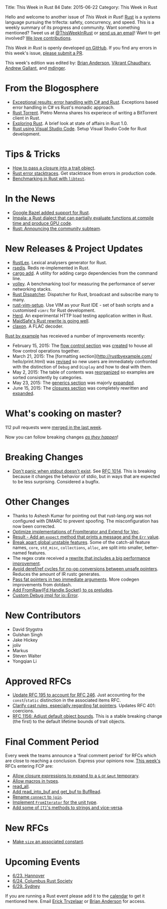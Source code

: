 Title: This Week in Rust 84
Date: 2015-06-22
Category: This Week in Rust

Hello and welcome to another issue of *This Week in Rust*!
[Rust](http://rust-lang.org) is a systems language pursuing the trifecta:
safety, concurrency, and speed. This is a weekly summary of its progress and
community. Want something mentioned? Tweet us at [@ThisWeekInRust](https://twitter.com/ThisWeekInRust) or [send us an
email](mailto:corey@octayn.net?subject=This%20Week%20in%20Rust%20Suggestion)!
Want to get involved? [We love
contributions](https://github.com/rust-lang/rust/wiki/Note-guide-for-new-contributors).

*This Week in Rust* is openly developed [on GitHub](https://github.com/cmr/this-week-in-rust).
If you find any errors in this week's issue, [please submit a PR](https://github.com/cmr/this-week-in-rust/pulls).

This week's edition was edited by: [Brian Anderson](https://github.com/brson), [Vikrant Chaudhary](https://github.com/nasa42), [Andrew Gallant](https://github.com/BurntSushi), and [mdinger](https://github.com/mdinger).

# From the Blogosphere

* [Exceptional results: error handling with C# and Rust](https://ruudvanasseldonk.com/2015/06/17/exceptional-results-error-handling-in-csharp-and-rust). Exceptions based error handling in C# vs Rust's monadic approach.
* [Rust Torrent](http://pietro.menna.net.br/recurse-center/rust/2015/06/19/rusty-torrent/). Pietro Menna shares his experiece of writing a BitTorrent client in Rust.
* [Exploring Rust](http://www.wilfred.me.uk/blog/2015/06/18/exploring-rust/). A brief look at state of affairs in Rust 1.0.
* [Rust using Visual Studio Code](https://mobiarch.wordpress.com/2015/06/16/rust-using-visual-studio-code/). Setup Visual Studio Code for Rust development.

# Tips & Tricks

* [How to pass a closure into a trait object](http://camjackson.net/post/rust-lang-how-to-pass-a-closure-into-a-trait-object).
* [Rust error stacktraces](http://phildawes.net/blog/2015/06/17/rust-stacktrace/). Get stacktrace from errors in production code.
* [Benchmarking in Rust with `libtest`](https://llogiq.github.io/2015/06/16/bench.html).

# In the News

* [Google Bazel added support for Rust](https://github.com/google/bazel/tree/master/tools/build_rules/rust).
* [Impala: a Rust dialect that can partially evaluate functions at compile time and produce GPU code](http://compilers.cs.uni-saarland.de/papers/ppl14_web.pdf).
* [Rust: Announcing the community subteam](https://internals.rust-lang.org/t/announcing-the-community-subteam/2248).

# New Releases & Project Updates

* [RustLex](https://github.com/LeoTestard/rustlex). Lexical analysers generator for Rust.
* [rsedis](https://github.com/seppo0010/rsedis). Redis re-implemented in Rust.
* [cargo add](https://github.com/withoutboats/cargo-add). A utility for adding cargo dependencies from the command line.
* [volley](https://github.com/jonhoo/volley). A benchmarking tool for measuring the performance of server networking stacks.
* [Rust Dispatcher](https://github.com/timonv/rdispatcher). Dispatcher for Rust, broadcast and subscribe many to many.
* [rust-vim-setup](https://github.com/ivanceras/rust-vim-setup). Use VIM as your Rust IDE - set of bash scripts and a customised `vimrc` for Rust development.
* [Herd](https://github.com/imjacobclark/herd). An experimental HTTP load testing application written in Rust.
* [MaidSafe's Rust rewrite is going well](https://forum.safenetwork.io/t/maidsafe-dev-update-8th-june-2015/4069).
* [claxon](https://github.com/ruud-v-a/claxon). A FLAC decoder.

[Rust by example](http://rustbyexample.com/) has receieved a number of
improvements recently:

* February 15, 2015: The [flow control
  section](http://rustbyexample.com/flow_control.html) was
  [created](https://github.com/rust-lang/rust-by-example/pull/421) to
  house all flow control operations together.
* March 21, 2015: The [formatting section](http://rustbyexample.com/
  hello/print.html) was
  [revised](https://github.com/rust-lang/rust-by-example/pull/496) so
  new users are immediately confronted with the distinction of `Debug`
  and `Display` and how to deal with them.
* May 2, 2015: The table of contents was
  [reorganized](https://github.com/rust-lang/rust-by-example/pull/561)
  so examples are sorted consistently by categories.
* May 23, 2015: The [generics
  section](http://rustbyexample.com/generics.html) was majorly
  [expanded](https://github.com/rust-lang/rust-by-example/pull/572).
* June 15, 2015: The [closures
  section](http://rustbyexample.com/fn/closures.html) was completely
  rewritten and
  [expanded](https://github.com/rust-lang/rust-by-example/pull/594).

# What's cooking on master?

112 pull requests were [merged in the last week][merged].

[merged]: https://github.com/issues?q=is%3Apr+org%3Arust-lang+is%3Amerged+merged%3A2015-06-15..2015-06-22

Now you can follow breaking changes *[as they happen][BitRust2]*!

[BitRust2]: http://killercup.github.io/bitrust/

# Breaking Changes

* [Don't panic when stdout doesn't
  exist](https://github.com/rust-lang/rust/pull/26168). See [RFC
  1014](https://github.com/rust-lang/rfcs/blob/master/text/1014-stdout-existential-crisis.md). This
  is breaking because it changes the behavior of stdio, but in ways
  that are expected to be less surprising. Considered a bugfix.

# Other Changes

* Thanks to Ashesh Kumar for pointing out that rust-lang.org was not
  configured with DMARC to prevent spoofing. The misconfiguration has
  now been corrected.
* [Optimize implementations of FromIterator and Extend for
  Vec](https://github.com/rust-lang/rust/pull/22681).
* [Result - Add an `expect` method that prints a message and the `Err`
  value](https://github.com/rust-lang/rust/pull/25359).
* [Break apart global unstable
  features](https://github.com/rust-lang/rust/pull/26192). Some of the
  catch-all feature names, `core`, `std_misc`, `collections`, `alloc`,
  are split into smaller, better-named features.
* The regex crate received a [rewrite that includes a big performance
  improvement](https://github.com/rust-lang/regex/pull/91).
* [Avoid deref/ref cycles for no-op conversions between unsafe
  pointers](https://github.com/rust-lang/rust/pull/26336). Reduces the
  amount of IR rustc generates.
* [Pass fat pointers in two immediate
  arguments](https://github.com/rust-lang/rust/pull/26411). More
  codegen improvements from dotdash.
* [Add FromRaw{Fd,Handle,Socket} to os
  preludes](https://github.com/rust-lang/rust/pull/26413).
* [Custom Debug impl for
  io::Error](https://github.com/rust-lang/rust/pull/26416).

# New Contributors

* David Stygstra
* Gulshan Singh
* Jake Hickey
* joliv
* Markus
* Steven Walter
* Yongqian Li

# Approved RFCs

* [Update RFC 195 to account for RFC
  246](https://github.com/rust-lang/rfcs/pull/865). Just accounting
  for the `const`/`static` distinction in the associated items RFC.
* [Clarify cast rules, especially regarding fat
  pointers](https://github.com/rust-lang/rfcs/pull/1052). Updates RFC
  401: coercions.
* [RFC 1156: Adjust default object
  bounds](https://github.com/rust-lang/rfcs/blob/master/text/1156-adjust-default-object-bounds.md). This
  is a stable breaking change (the first) to the default lifetime
  bounds of trait objects.

# Final Comment Period

Every week the teams announce a 'final comment period' for RFCs which
are close to reaching a conclusion. Express your opinions now. [This
week's][fcp] RFCs entering FCP are:

[fcp]: https://github.com/rust-lang/rfcs/pulls?q=is%3Aopen+is%3Apr+label%3Afinal-comment-period

* [Allow closure expressions to expand to a `&` or `&mut` temporary](https://github.com/rust-lang/rfcs/pull/756).
* [Allow macros in types](https://github.com/rust-lang/rfcs/pull/873).
* [read_all](https://github.com/rust-lang/rfcs/pull/980).
* [Add read_into_buf and get_buf to BufRead](https://github.com/rust-lang/rfcs/pull/1015).
* [Rename `connect` to `join`](https://github.com/rust-lang/rfcs/pull/1102).
* [Implement `FromIterator` for the unit type](https://github.com/rust-lang/rfcs/pull/1130).
* [Add some of `[T]`'s methods to strings and vice-versa](https://github.com/rust-lang/rfcs/pull/1152).

# New RFCs

* [Make `size` an associated constant](https://github.com/rust-lang/rfcs/pull/1168).

# Upcoming Events

* [6/23. Hannover](http://blog.thoughtram.io/rust/2015/06/17/anouncing-hanovers-second-rust-meetup.html)
* [6/24. Columbus Rust Society](http://www.meetup.com/columbus-rs/)
* [6/29. Sydney](http://www.meetup.com/Rust-Sydney/events/222811456/)

If you are running a Rust event please add it to the [calendar] to get
it mentioned here. Email [Erick Tryzelaar][erickt] or [Brian
Anderson][brson] for access.

[calendar]: https://www.google.com/calendar/embed?src=apd9vmbc22egenmtu5l6c5jbfc%40group.calendar.google.com
[erickt]: mailto:erick.tryzelaar@gmail.com
[brson]: mailto:banderson@mozilla.com


